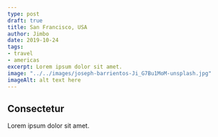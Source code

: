```yaml
---
type: post
draft: true
title: San Francisco, USA
author: Jimbo
date: 2019-10-24
tags:
- travel
- americas
excerpt: Lorem ipsum dolor sit amet.
image: "../../images/joseph-barrientos-Ji_G7Bu1MoM-unsplash.jpg"
imageAlt: alt text here
---
```


## Consectetur

Lorem ipsum dolor sit amet.